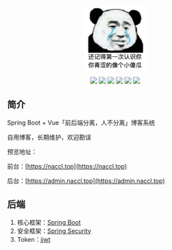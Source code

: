 <p align="center">
	<a href="https://yjzblog.top/" target="_blank">
		<img src="./Blog_View/src/assets/tx2.webp" alt="Yjzlog logo" style="width: 150px; height: 150px">
	</a>
</p>
<p align="center">
	<img src="https://img.shields.io/badge/JDK-1.8+-orange">
	<img src="https://img.shields.io/badge/SpringBoot-2.2.7.RELEASE-brightgreen">
	<img src="https://img.shields.io/badge/MyBatis-3.5.5-red">
	<img src="https://img.shields.io/badge/Vue-2.6.11-brightgreen">
	<img src="https://img.shields.io/badge/license-MIT-blue">
	<img src="https://hits.seeyoufarm.com/api/count/incr/badge.svg?url=https%3A%2F%2Fgithub.com%2FNaccl%2FNBlog&count_bg=%2344CC11&title_bg=%23555555&icon=notist.svg&icon_color=%231296DB&title=hits&edge_flat=false">
</p>

## 简介

Spring Boot + Vue「前后端分离，人不分离」博客系统

自用博客，长期维护，欢迎勘误

预览地址：

前台：[https://naccl.top](https://naccl.top)

后台：[https://admin.naccl.top](https://admin.naccl.top)



## 后端

1. 核心框架：[Spring Boot](https://github.com/spring-projects/spring-boot)
2. 安全框架：[Spring Security](https://github.com/spring-projects/spring-security)
3. Token：[jjwt](https://github.com/jwtk/jjwt)

